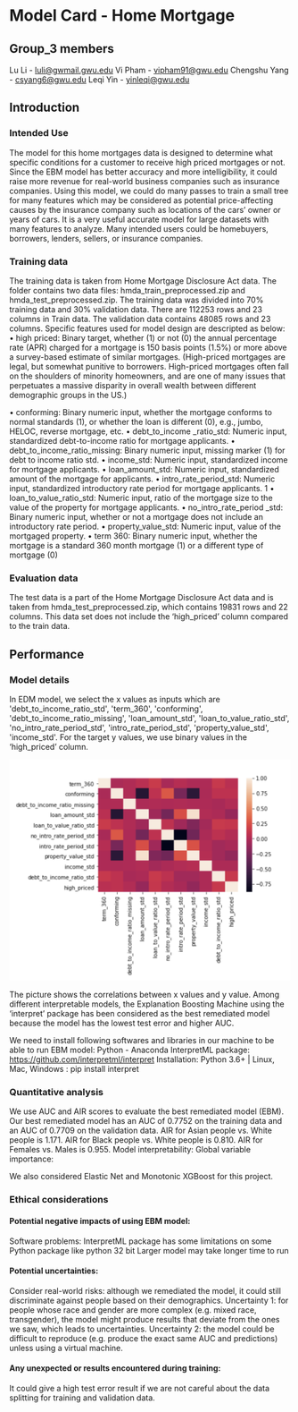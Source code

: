 # Model Card - Home Mortgage
## Group_3 members
Lu Li - luli@gwmail.gwu.edu
Vi Pham - vipham91@gwu.edu
Chengshu Yang - csyang6@gwu.edu
Leqi Yin - yinleqi@gwu.edu

## Introduction
### Intended Use
The model for this home mortgages data is designed to determine what specific conditions for a customer to receive high priced mortgages or not. Since the EBM model has better accuracy and more intelligibility, it could raise more revenue for real-world business companies such as insurance companies. Using this model, we could do many passes to train a small tree for many features which may be considered as potential price-affecting causes by the insurance company such as locations of the cars’ owner or years of cars. It is a very useful accurate model for large datasets with many features to analyze.
Many intended users could be homebuyers, borrowers, lenders, sellers, or insurance companies.

### Training data
The training data is taken from Home Mortgage Disclosure Act data. The folder contains two data files: hmda_train_preprocessed.zip and hmda_test_preprocessed.zip.
The training data was divided into 70% training data and 30% validation data.
There are 112253 rows and 23 columns in Train data. The validation data contains 48085 rows and 23 columns. Specific features used for model design are descripted as below:
• high priced: Binary target, whether (1) or not (0) the annual percentage rate (APR) charged for a mortgage is 150 basis points (1.5%) or more above a survey-based estimate of similar mortgages. (High-priced mortgages are legal, but somewhat punitive to borrowers. High-priced mortgages often fall on the shoulders of minority homeowners, and are one of many issues that perpetuates a massive disparity in overall wealth between different demographic groups in the US.)

• conforming: Binary numeric input, whether the mortgage conforms to normal standards (1), or whether the loan is different (0), e.g., jumbo, HELOC, reverse mortgage, etc.
• debt_to_income _ratio_std: Numeric input, standardized debt-to-income ratio for mortgage applicants.
• debt_to_income_ratio_missing: Binary numeric input, missing marker (1) for debt to income ratio std.
• income_std: Numeric input, standardized income for mortgage applicants.
• loan_amount_std: Numeric input, standardized amount of the mortgage for applicants.
• intro_rate_period_std: Numeric input, standardized introductory rate period for mortgage applicants. 1
• loan_to_value_ratio_std: Numeric input, ratio of the mortgage size to the value of the property for mortgage applicants.
• no_intro_rate_period _std: Binary numeric input, whether or not a mortgage does not include an introductory rate period.
• property_value_std: Numeric input, value of the mortgaged property.
• term 360: Binary numeric input, whether the mortgage is a standard 360 month mortgage (1) or a different type of mortgage (0)

### Evaluation data
The test data is a part of the Home Mortgage Disclosure Act data and is taken from hmda_test_preprocessed.zip,  which contains 19831 rows and 22 columns. This data set does not include the ‘high_priced’ column compared to the train data.

## Performance
### Model details
In EDM model, we select the x values as inputs which are 'debt_to_income_ratio_std', 'term_360', 'conforming', 'debt_to_income_ratio_missing', 'loan_amount_std', 'loan_to_value_ratio_std', 'no_intro_rate_period_std', 'intro_rate_period_std', 'property_value_std', 'income_std'. 
For the target y values, we use binary values in the  ‘high_priced’ column.

![Assignment 1 Correlation](https://github.com/Responsible-Machine-Learning-Group-3/Assignment/blob/main/img/1.png)

The picture shows the correlations between x values and y value.
Among different interpretable models, the Explanation Boosting Machine using the ‘interpret’ package has been considered as the best remediated model because the model has the lowest test error and higher AUC.

We need to install following softwares and libraries in our machine to be able to run EBM model:
Python - Anaconda
InterpretML package: https://github.com/interpretml/interpret
Installation: Python 3.6+ | Linux, Mac, Windows : pip install interpret

### Quantitative analysis
We use AUC and AIR scores to evaluate the best remediated model (EBM).
Our best remediated model has an AUC of 0.7752 on the training data and an AUC of 0.7709 on the validation data. AIR for Asian people vs. White people is 1.171. AIR for Black people vs. White people is 0.810. AIR for Females vs. Males is 0.955. 
Model interpretability:
Global variable importance:





We also considered Elastic Net and Monotonic XGBoost for this project.

### Ethical considerations
#### Potential negative impacts of using EBM  model: 
Software problems: InterpretML package has some limitations on some Python package like python 32 bit
Larger model may take longer time to run

#### Potential uncertainties:
Consider real-world risks: although we remediated the model, it could still discriminate against people based on their demographics.
Uncertainty 1: for people whose race and gender are more complex (e.g. mixed race, transgender), the model might produce results that deviate from the ones we saw, which leads to uncertainties.
Uncertainty 2: the model could be difficult to reproduce (e.g. produce the exact same AUC and predictions) unless using a virtual machine.

#### Any unexpected or results encountered during training: 
It could give a high test error result if we are not careful about the data splitting for training and validation data. 






